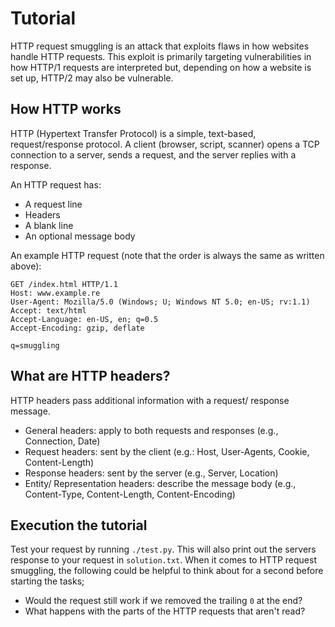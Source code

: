 # Tutorial
HTTP request smuggling is an attack that exploits flaws in how websites handle HTTP requests. This exploit is primarily targeting vulnerabilities in how HTTP/1 requests are interpreted but, depending on how a website is set up, HTTP/2 may also be vulnerable.

## How HTTP works
HTTP (Hypertext Transfer Protocol) is a simple, text-based, request/response protocol. A client (browser, script, scanner) opens a TCP connection to a server, sends a request, and the server replies with a response.

An HTTP request has:
- A request line
- Headers
- A blank line
- An optional message body

An example HTTP request (note that the order is always the same as written above):
```http
GET /index.html HTTP/1.1
Host: www.example.re
User-Agent: Mozilla/5.0 (Windows; U; Windows NT 5.0; en-US; rv:1.1)
Accept: text/html
Accept-Language: en-US, en; q=0.5
Accept-Encoding: gzip, deflate

q=smuggling
```
## What are HTTP headers?
HTTP headers pass additional information with a request/ response message. 
- General headers: apply to both requests and responses (e.g., Connection, Date)
- Request headers: sent by the client (e.g.: Host, User-Agents, Cookie, Content-Length)
- Response headers: sent by the server (e.g., Server, Location)
- Entity/ Representation headers: describe the message body (e.g., Content-Type, Content-Length, Content-Encoding)

## Execution the tutorial

Test your request by running `./test.py`. This will also print out the servers response to your request in `solution.txt`. When it comes to HTTP request smuggling, the following could be helpful to think about for a second before starting the tasks;
- Would the request still work if we removed the trailing `0` at the end?
- What happens with the parts of the HTTP requests that aren't read?
